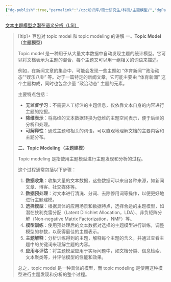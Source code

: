 ```yaml
---
{"dg-publish":true,"permalink":"/czc知识库/硕士研究生/科研/主题模型/","dgPassFrontmatter":true,"created":"2024-10-23T11:36:40.909+08:00","updated":"2024-12-07T16:58:15.663+08:00"}
---
```




[文本主题模型之潜在语义分析（LSI）](文本主题模型之潜在语义分析（LSI）.md)

> [!tip]+ 豆包对 topic model 和 topic modeling 的讲解
> **一、Topic Model（主题模型）**
> 
>   
> 
> Topic model 是一种用于从大量文本数据中自动发现主题的统计模型。它可以将文档表示为主题的混合，每个主题又可以用一组相关的词语来描述。
> 
>   
> 
> 例如，在新闻文章的集合中，可能会发现一些主题如 “体育新闻”“政治动态”“娱乐八卦” 等。对于一篇特定的新闻文章，它可能主要由 “体育新闻” 这个主题构成，同时也包含少量 “政治动态” 主题的元素。
> 
>   
> 
> 主要特点包括：
> 
>   
> 
> - **无监督学习**：不需要人工标注的主题信息，仅依靠文本自身的内容进行主题的挖掘。
> - **降维表示**：将高维的文本数据转换为低维的主题空间表示，便于后续的分析和处理。
> - **可解释性**：通过主题和相关的词语，可以直观地理解文档的主要内容和主题分布。
> 
>   
> 
> **二、Topic Modeling（主题建模）**
> 
>   
> 
> Topic modeling 是指使用主题模型进行主题发现和分析的过程。
> 
>   
> 
> 这个过程通常包括以下步骤：
> 
>   
> 
> 1. **数据收集**：收集大量的文本数据，这些数据可以来自各种来源，如新闻文章、博客、社交媒体等。
> 2. **数据预处理**：对文本进行清洗、分词、去除停用词等操作，以便更好地进行主题建模。
> 3. **选择模型**：根据具体的应用场景和数据特点，选择合适的主题模型，如潜在狄利克雷分配（Latent Dirichlet Allocation，LDA）、非负矩阵分解（Non-negative Matrix Factorization，NMF）等。
> 4. **模型训练**：使用预处理后的文本数据对选择的主题模型进行训练，调整模型的参数，以获得最佳的主题表示。
> 5. **主题解释**：分析训练得到的主题，解释每个主题的含义，并通过查看主题中的关键词来理解主题的内容。
> 6. **应用与评估**：将主题模型应用于实际问题中，如文档分类、信息检索、文本聚类等，并评估模型的性能和效果。
> 
>   
> 
> 总之，topic model 是一种具体的模型，而 topic modeling 是使用这种模型进行主题发现和分析的整个过程。










